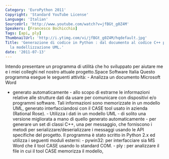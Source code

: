```yaml
---
Category: 'EuroPython 2011'
Copyright: 'Standard YouTube License'
Language: 'Italian'
SourceUrl: 'http://www.youtube.com/watch?v=jfBGt_g0Z4M'
Speakers: [Francesco Bochicchio]
Tags: [api, ply]
ThumbnailUrl: 'http://i.ytimg.com/vi/jfBGt_g0Z4M/hqdefault.jpg'
Title: 'Generazione di codice in Python : dal documento al codice C++ passando per
  la modellizzazione UML.'
date: '2011-07-13'
---
```

Intendo presentare un programma di utilità che ho sviluppato per aiutare me e
i miei colleghi nel nostro attuale progetto.Space Software Italia Questo
programma esegue le seguenti attività: - Analizza un documento Microsoft Word
- generato automaticamente - allo scopo di estrarne le informazioni relative
alle strutture dati da usare per comunicare con dispositivi e/o programmi
software. Tali informazioni sono memorizzate in un modello UML, generato
interfacciandosi con il CASE tool usato in azienda (Rational Rose). - Utilizza
i dati in un modello UML - di solito una versione migliorata a mano di quello
generato automaticamente - per generare un set di classi C++, una per
messaggio, che forniscono i metodi per serializzare/deserializzare i messaggi
usando le API specifiche del progetto. Il programma è stato scritto in Python
2.x ed utilizza i seguenti moduli esterni: - pywin32: per interfacciare sia MS
Word che il tool CASE usando lo standard COM. - ply : per analizzare il file
in cui il tool CASE memorizza il modello,
